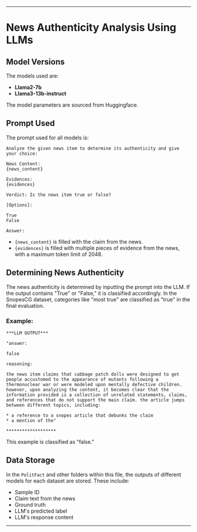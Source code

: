 
---

# News Authenticity Analysis Using LLMs

## Model Versions
The models used are:
- **Llama2-7b**
- **Llama3-13b-instruct**

The model parameters are sourced from Huggingface.

## Prompt Used
The prompt used for all models is:
```
Analyze the given news item to determine its authenticity and give your choice:

News Content: 
{news_content}

Evidences: 
{evidences}

Verdict: Is the news item true or false?

[Options]:

True
False

Answer:
```

- `{news_content}` is filled with the claim from the news.
- `{evidences}` is filled with multiple pieces of evidence from the news, with a maximum token limit of 2048.

## Determining News Authenticity
The news authenticity is determined by inputting the prompt into the LLM. If the output contains "True" or "False," it is classified accordingly. In the SnopesCG dataset, categories like "most true" are classified as "true" in the final evaluation.

### Example:
```
***LLM OUTPUT***

"answer:

false

reasoning:

the news item claims that cabbage patch dolls were designed to get people accustomed to the appearance of mutants following a thermonuclear war or were modeled upon mentally defective children. however, upon analyzing the content, it becomes clear that the information provided is a collection of unrelated statements, claims, and references that do not support the main claim. the article jumps between different topics, including:

* a reference to a snopes article that debunks the claim
* a mention of the"

*******************
```
This example is classified as "false."

## Data Storage
In the `PolitFact` and other folders within this file, the outputs of different models for each dataset are stored. These include:
- Sample ID
- Claim text from the news
- Ground truth
- LLM's predicted label
- LLM's response content

---
